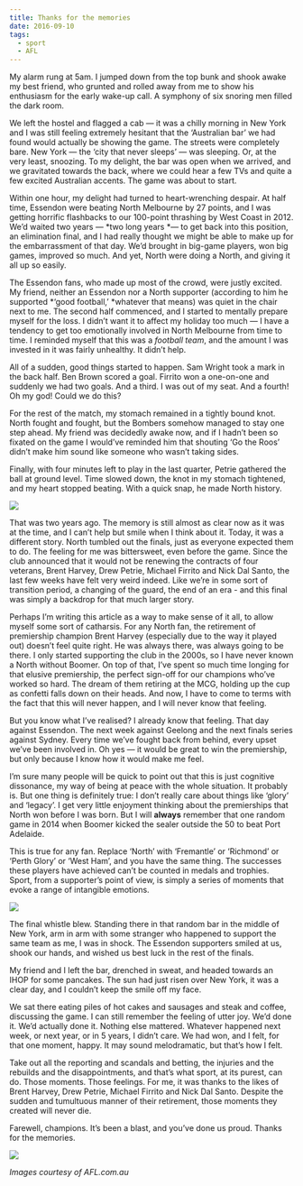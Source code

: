 ```yaml
---
title: Thanks for the memories
date: 2016-09-10
tags:
  - sport
  - AFL
---
```


My alarm rung at 5am. I jumped down from the top bunk and shook awake my best friend, who grunted and rolled away from me to show his enthusiasm for the early wake-up call. A symphony of six snoring men filled the dark room.

We left the hostel and flagged a cab — it was a chilly morning in New York and I was still feeling extremely hesitant that the ‘Australian bar’ we had found would actually be showing the game. The streets were completely bare. New York — the ‘city that never sleeps’ — was sleeping. Or, at the very least, snoozing. To my delight, the bar was open when we arrived, and we gravitated towards the back, where we could hear a few TVs and quite a few excited Australian accents. The game was about to start.

Within one hour, my delight had turned to heart-wrenching despair. At half time, Essendon were beating North Melbourne by 27 points, and I was getting horrific flashbacks to our 100-point thrashing by West Coast in 2012. We’d waited two years — *two long years *— to get back into this position, an elimination final, and I had really thought we might be able to make up for the embarrassment of that day. We’d brought in big-game players, won big games, improved so much. And yet, North were doing a North, and giving it all up so easily.

The Essendon fans, who made up most of the crowd, were justly excited. My friend, neither an Essendon nor a North supporter (according to him he supported *‘good football,’ *whatever that means) was quiet in the chair next to me. The second half commenced, and I started to mentally prepare myself for the loss. I didn’t want it to affect my holiday too much — I have a tendency to get too emotionally involved in North Melbourne from time to time. I reminded myself that this was a *football team*, and the amount I was invested in it was fairly unhealthy. It didn’t help.

All of a sudden, good things started to happen. Sam Wright took a mark in the back half. Ben Brown scored a goal. Firrito won a one-on-one and suddenly we had two goals. And a third. I was out of my seat. And a fourth! Oh my god! Could we do this?

For the rest of the match, my stomach remained in a tightly bound knot. North fought and fought, but the Bombers somehow managed to stay one step ahead. My friend was decidedly awake now, and if I hadn’t been so fixated on the game I would’ve reminded him that shouting ‘Go the Roos’ didn’t make him sound like someone who wasn’t taking sides.

Finally, with four minutes left to play in the last quarter, Petrie gathered the ball at ground level. Time slowed down, the knot in my stomach tightened, and my heart stopped beating. With a quick snap, he made North history.

![](https://cdn-images-1.medium.com/max/2000/1*Ga85ynaY563exPAXBJLzfw.jpeg)

That was two years ago. The memory is still almost as clear now as it was at the time, and I can’t help but smile when I think about it. Today, it was a different story. North tumbled out the finals, just as everyone expected them to do. The feeling for me was bittersweet, even before the game. Since the club announced that it would not be renewing the contracts of four veterans, Brent Harvey, Drew Petrie, Michael Firrito and Nick Dal Santo, the last few weeks have felt very weird indeed. Like we’re in some sort of transition period, a changing of the guard, the end of an era - and this final was simply a backdrop for that much larger story.

Perhaps I’m writing this article as a way to make sense of it all, to allow myself some sort of catharsis. For any North fan, the retirement of premiership champion Brent Harvey (especially due to the way it played out) doesn’t feel quite right. He was always there, was always going to be there. I only started supporting the club in the 2000s, so I have never known a North without Boomer. On top of that, I’ve spent so much time longing for that elusive premiership, the perfect sign-off for our champions who’ve worked so hard. The dream of them retiring at the MCG, holding up the cup as confetti falls down on their heads. And now, I have to come to terms with the fact that this will never happen, and I will never know that feeling.

But you know what I’ve realised? I already know that feeling. That day against Essendon. The next week against Geelong and the next finals series against Sydney. Every time we’ve fought back from behind, every upset we’ve been involved in. Oh yes — it would be great to win the premiership, but only because I know how it would make me feel.

I’m sure many people will be quick to point out that this is just cognitive dissonance, my way of being at peace with the whole situation. It probably is. But one thing is definitely true: I don’t really care about things like ‘glory’ and ‘legacy’. I get very little enjoyment thinking about the premierships that North won before I was born. But I will **always** remember that one random game in 2014 when Boomer kicked the sealer outside the 50 to beat Port Adelaide.

This is true for any fan. Replace ‘North’ with ‘Fremantle’ or ‘Richmond’ or ‘Perth Glory’ or ‘West Ham’, and you have the same thing. The successes these players have achieved can’t be counted in medals and trophies. Sport, from a supporter’s point of view, is simply a series of moments that evoke a range of intangible emotions.

![](https://cdn-images-1.medium.com/max/2000/1*t4TV8hdkni41ECsxJCOhmw.jpeg)

The final whistle blew. Standing there in that random bar in the middle of New York, arm in arm with some stranger who happened to support the same team as me, I was in shock. The Essendon supporters smiled at us, shook our hands, and wished us best luck in the rest of the finals.

My friend and I left the bar, drenched in sweat, and headed towards an IHOP for some pancakes. The sun had just risen over New York, it was a clear day, and I couldn’t keep the smile off my face.

We sat there eating piles of hot cakes and sausages and steak and coffee, discussing the game. I can still remember the feeling of utter joy. We’d done it. We’d actually done it. Nothing else mattered. Whatever happened next week, or next year, or in 5 years, I didn’t care. We had won, and I felt, for that one moment, happy. It may sound melodramatic, but that’s how I felt.

Take out all the reporting and scandals and betting, the injuries and the rebuilds and the disappointments, and that’s what sport, at its purest, can do. Those moments. Those feelings. For me, it was thanks to the likes of Brent Harvey, Drew Petrie, Michael Firrito and Nick Dal Santo. Despite the sudden and tumultuous manner of their retirement, those moments they created will never die.

Farewell, champions. It’s been a blast, and you’ve done us proud. Thanks for the memories.

![](https://cdn-images-1.medium.com/max/2000/1*vo5Yg9wRBVaPkfhTiupDZA.jpeg)

*Images courtesy of AFL.com.au*
